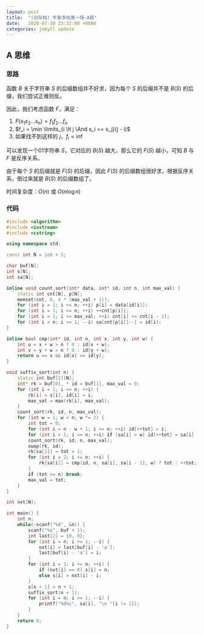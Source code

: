 ```yaml
---
layout: post
title:  "(旧存档) 牛客多校第一场-A题"
date:   2020-07-30 23:32:00 +0800
categories: jekyll update
---
```

## A 思维

### 思路

函数 $B$ 关于字符串 $S$ 的后缀数组并不好求，因为每个 $S$ 的后缀并不是 $B(S)$ 的后缀，我们尝试正难则反。

因此，我们考虑函数 $F$，满足：

1. $F(s_1s_2...s_n) = f_1f_2...f_n$
2. $f_i = \min \limits_{i \lt j \And s_i == s_j}(j - i)$
3. 如果找不到这样的 $j$，$f_i = \inf$

可以发现一个01字符串 $S$，它对应的 $B(S)$ 越大，那么它的 $F(S)$ 越小，可知 $B$ 与 $F$ 是反序关系。

由于每个 $S$ 的后缀就是 $F(S)$ 的后缀，因此 $F(S)$ 的后缀数组很好求，根据反序关系，倒过来就是 $B(S)$ 的后缀数组了。

时间复杂度：$O(n)$ 或 $O(n \log n)$

### 代码

```c++
#include <algorithm>
#include <iostream>
#include <cstring>

using namespace std;

const int N = 1e6 + 5;

char buf[N];
int s[N];
int sa[N];

inline void count_sort(int* data, int* id, int n, int max_val) {
    static int cnt[N], p[N];
    memset(cnt, 0, 4 * (max_val + 1));
    for (int i = 1; i <= n; ++i) p[i] = data[id[i]];
    for (int i = 1; i <= n; ++i) ++cnt[p[i]];
    for (int i = 1; i <= max_val; ++i) cnt[i] += cnt[i - 1];
    for (int i = n; i >= 1; --i) sa[cnt[p[i]]--] = id[i];
}

inline bool cmp(int* id, int n, int x, int y, int w) {
    int u = x + w > n ? 0 : id[x + w];
    int v = y + w > n ? 0 : id[y + w];
    return u == v && id[x] == id[y];
}

void suffix_sort(int n) {
    static int buf[2][N];
    int* rk = buf[0], * id = buf[1], max_val = 0;
    for (int i = 1; i <= n; ++i) {
        rk[i] = s[i], id[i] = i;
        max_val = max(rk[i], max_val);
    }
    count_sort(rk, id, n, max_val);
    for (int w = 1; w < n; w *= 2) {
        int tot = 0;
        for (int i = n - w + 1; i <= n; ++i) id[++tot] = i;
        for (int i = 1; i <= n; ++i) if (sa[i] > w) id[++tot] = sa[i] - w;
        count_sort(rk, id, n, max_val);
        swap(rk, id);
        rk[sa[1]] = tot = 1;
        for (int i = 2; i <= n; ++i) {
            rk[sa[i]] = cmp(id, n, sa[i], sa[i - 1], w) ? tot : ++tot;
        }
        if (tot >= n) break;
        max_val = tot;
    }
}

int nxt[N];

int main() {
    int n;
    while(~scanf("%d", &n)) {
        scanf("%s", buf + 1);
        int last[2] = {0, 0};
        for (int i = n; i >= 1; --i) {
            nxt[i] = last[buf[i] - 'a'];
            last[buf[i] - 'a'] = i;
        }
        for (int i = 1; i <= n; ++i) {
            if (nxt[i] == 0) s[i] = n;
            else s[i] = nxt[i] - i;
        }
        s[n + 1] = n + 1;
        suffix_sort(n + 1);
        for (int i = n; i >= 1; --i) {
            printf("%d%c", sa[i], "\n "[i != 1]);
        }
    }
    return 0;
}
```
